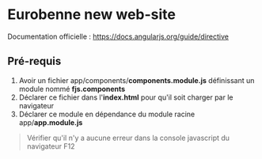 # Eurobenne new web-site

Documentation officielle : https://docs.angularjs.org/guide/directive

## Pré-requis

 1. Avoir un fichier app/components/**components.module.js** définissant un module nommé **fjs.components** 
 2. Déclarer ce fichier dans l'**index.html** pour qu'il soit charger par le navigateur
 3. Déclarer ce module en dépendance du module racine app/**app.module.js**

> Vérifier qu'il n'y a aucune erreur dans la console javascript du navigateur F12

